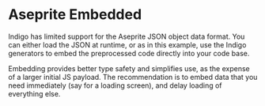 # Aseprite Embedded

Indigo has limited support for the Aseprite JSON object data format. You can either load the JSON at runtime, or as in this example, use the Indigo generators to embed the preprocessed code directly into your code base.

Embedding provides better type safety and simplifies use, as the expense of a larger initial JS payload. The recommendation is to embed data that you need immediately (say for a loading screen), and delay loading of everything else.
